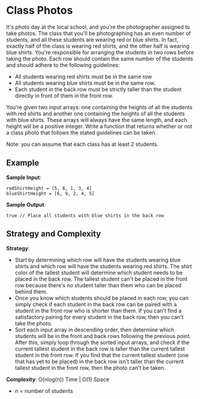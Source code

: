# Class Photos
It's photo day at the local school, and you're the photographer assigned to take photos. The class that you'll be photographing has an even number of students, and all these students are wearing red or blue shirts. In fact, exactly half of the class is wearing red shirts, and the other half is wearing blue shirts. You're responsible for arranging the students in two rows before taking the photo. Each row should contain the same number of the students and should adhere to the following guidelines:
* All students wearing red shirts must be in the same row
* All students wearing blue shirts must be in the same row.
* Each student in the back row must be strictly taller than the student directly in front of them in the front row.  

You're given two input arrays: one containing the heights of all the students with red shirts and another one containing the heights of all the students with blue shirts. These arrays will always have the same length, and each height will be a positive integer. Write a function that returns whether or not a class photo that follows the stated guidelines can be taken.  

Note: you can assume that each class has at least 2 students.

## Example
__Sample Input__:
```
redShirtHeight = [5, 8, 1, 3, 4]
blueShirtHeight = [6, 9, 2, 4, 5]
```
__Sample Output__:
```
true // Place all students with blue shirts in the back row
```

## Strategy and Complexity
__Strategy__: 
* Start by determining which row will have the students wearing blue shirts and which row will have the students wearing red shirts. The shirt color of the tallest student will determine which student needs to be placed in the back row. The tallest student can't be placed in the front row because there's no student taller than them who can be placed behind them.
* Once you know which students should be placed in each row, you can simply check if each student in the back row can be paired with a student in the front row who is shorter than them. If you can't find a satisfactory pairing for every student in the back row, then you can't take the photo.
* Sort each input array in descending order, then determine which students will be in the front and back rows following the previous point. After this, simply loop through the sorted input arrays, and check if the current tallest student in the back row is taller than the current tallest student in the front row. If you find that the current tallest student (one that has yet to be placed) in the back row isn't taller than the current tallest student in the front row, then the photo can't be taken.

__Complexity__: O(nlog(n)) Time | O(1) Space
* n = number of students